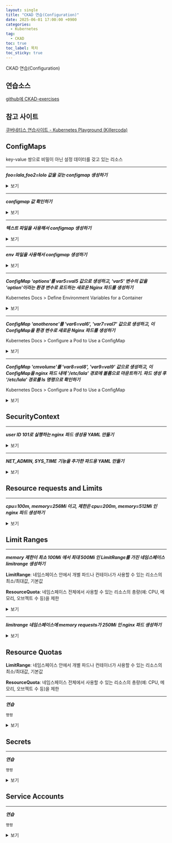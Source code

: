 ```yaml
---
layout: single
title: "CKAD 연습(Configuration)"
date: 2025-06-01 17:00:00 +0900
categories:
  - Kubernetes
tag:
  - CKAD
toc: true
toc_label: 목차
toc_sticky: true
---
```


CKAD 연습(Configuration)

## 연습소스

[github에 CKAD-exercises](https://github.com/dgkanatsios/CKAD-exercises)

## 참고 사이트

[쿠버네티스 연습사이트 - Kubernetes Playground (Killercoda)](https://killercoda.com/playgrounds/scenario/kubernetes)

## ConfigMaps

key-value 쌍으로 비밀이 아닌 설정 데이터를 갖고 있는 리소스

---

__*foo=lala,foo2=lolo 값을 갖는 configmap 생성하기*__

<details><summary>보기</summary>

{% highlight bash %}
kubectl create configmap my-config --from-literal=foo=lala --from-literal=foo2=lolo
{% endhighlight %}

</details>
<p></p>

---

__*configmap 값 확인하기*__

<details><summary>보기</summary>

{% highlight bash %}
kubectl describe configmaps my-config
{% endhighlight %}

</details>
<p></p>

---

__*텍스트 파일을 사용해서 configmap 생성하기*__

<details><summary>보기</summary>

{% highlight bash %}
echo -e "foo3=lili\nfoo4=lele" > config.txt
{% endhighlight %}

{% highlight bash %}
kubectl create configmap my-config --from-file=config.txt
{% endhighlight %}

</details>
<p></p>

---

__*env 파일을 사용해서 configmap 생성하기*__

<details><summary>보기</summary>

{% highlight bash %}
kubectl create configmap my-config --from-env-file=config.env
{% endhighlight %}

</details>
<p></p>

---

__*ConfigMap 'options'를 var5=val5 값으로 생성하고, 'var5' 변수의 값을 'option'이라는 환경 변수로 로드하는 새로운 Nginx 파드를 생성하기*__

Kubernetes Docs > Define Environment Variables for a Container

<details><summary>보기</summary>

{% highlight bash %}
kubectl create configmap my-config --from-literal=var5=valu5
{% endhighlight %}

{% highlight yaml %}
apiVersion: v1
kind: Pod
metadata:
  name: nginx
spec:
  containers:
  - name: nginx
    image: nginx
    env:
      - name: option
        valueFrom:
          configMapKeyRef:
            name: my-config
            key: var5
{% endhighlight %}

{% highlight bash %}
kubectl exec nginx -it -- env | grep option
{% endhighlight %}

</details>
<p></p>

---

__*ConfigMap 'anotherone'를 'var6=val6', 'var7=val7' 값으로 생성하고, 이 ConfigMap을 환경 변수로 새로운 Nginx 파드를 생성하기*__

Kubernetes Docs > Configure a Pod to Use a ConfigMap

<details><summary>보기</summary>

{% highlight bash %}
kubectl create configmap anotherone --from-literal=var6=valu6 --from-literal=var7=valu7
{% endhighlight %}

{% highlight yaml %}
apiVersion: v1
kind: Pod
metadata:
  name: busybox
spec:
  containers:
  - name: busybox
    image: busybox
    envFrom:
    - configMapRef:
        name: anotherone
{% endhighlight %}

</details>
<p></p>

---

__*ConfigMap 'cmvolume'를 'var8=val8', 'var9=val9' 값으로 생성하고, 이 ConfigMap을 nginx 파드 내에 '/etc/lala' 경로에 볼륨으로 마운트하기. 파드 생성 후 '/etc/lala' 경로를 ls 명령으로 확인하기*__

Kubernetes Docs > Configure a Pod to Use a ConfigMap

<details><summary>보기</summary>

{% highlight bash %}
kubectl create configmap cmvolume --from-literal=var8=valu8 --from-literal=var9=valu9
{% endhighlight %}

{% highlight yaml %}
apiVersion: v1
kind: Pod
metadata:
  name: nginx
spec:
  containers:
    - name: nginx
      image: nginx
      volumeMounts:
      - name: config-volume
        mountPath: /etc/lala
  volumes:
    - name: config-volume
      configMap:
        name: cmvolume
  restartPolicy: Never
{% endhighlight %}

{% highlight bash %}
kubectl exec nginx -it -- /bin/sh
{% endhighlight %}

</details>
<p></p>

## SecurityContext

---

__*user ID 101로 실행하는 nginx 파드 생성용 YAML 만들기*__

<details><summary>보기</summary>

{% highlight yaml %}
apiVersion: v1
kind: Pod
metadata:
  name: security-context-demo
spec:
  securityContext:
    runAsUser: 101
  containers:
  - name: nginx
    image: nginx
{% endhighlight %}

</details>
<p></p>

---

__*NET_ADMIN, SYS_TIME 기능을 추가한 파드용 YAML 만들기*__

<details><summary>보기</summary>

{% highlight yaml %}
apiVersion: v1
kind: Pod
metadata:
  name: nginx
spec:
  containers:
  - name: nginx
    image: nginx
    securityContext:
      capabilities:
        add: ["NET_ADMIN", "SYS_TIME"]
{% endhighlight %}

</details>
<p></p>

## Resource requests and Limits

---

__*cpu=100m, memory=256Mi 이고, 제한은 cpu=200m, memory=512Mi 인 nginx 파드 생성하기*__

<details><summary>보기</summary>

{% highlight yaml %}
apiVersion: v1
kind: Pod
metadata:
  name: nginx
spec:
  containers:
  - name: nginx
    image: nginx
    resources:
      limits:
        cpu: "200m"
        memory: "512Mi"
      requests:
        cpu: "100m"
        memory: "256Mi"
{% endhighlight %}

</details>
<p></p>

## Limit Ranges

---

__*memory 제한이 최소 100Mi 에서 최대 500Mi 인 LimitRange를 가진 네임스페이스 limitrange 생성하기*__

**LimitRange**: 네임스페이스 안에서 개별 파드나 컨테이너가 사용할 수 있는 리소스의 최소/최대값, 기본값

**ResourceQuota**: 네임스페이스 전체에서 사용할 수 있는 리소스의 총량(예: CPU, 메모리, 오브젝트 수 등)을 제한

<details><summary>보기</summary>

{% highlight bash %}
kubectl create namespace limitrange
{% endhighlight %}

{% highlight yaml %}
apiVersion: v1
kind: LimitRange
metadata:
  name: my-limitrange
  namespace: limitrange
spec:
  limits:
  - max:
      memory: 500Mi
    min:
      memory: 100Mi
    type: Pod
{% endhighlight %}

{% highlight bash %}
kubectl describe limitranges -n limitrange
{% endhighlight %}

</details>
<p></p>

---

__*limitrange 네임스페이스에 memory requests가 250Mi 인 nginx 파드 생성하기*__

<details><summary>보기</summary>

{% highlight yaml %}
apiVersion: v1
kind: Pod
metadata:
  name: nginx
  namespace: limitrange
spec:
  containers:
  - name: nginx
    image: nginx
    resources:
      requests:
        memory: 250Mi # 네임스페이스에 LimitRange 설정의 min보다 크거나 같아야 함
      limits:
        memory: 500Mi # 네임스페이스에 LimitRange 설정의 max보다 작거나 같아야 함
{% endhighlight %}

</details>
<p></p>

## Resource Quotas

**LimitRange**: 네임스페이스 안에서 개별 파드나 컨테이너가 사용할 수 있는 리소스의 최소/최대값, 기본값

**ResourceQuota**: 네임스페이스 전체에서 사용할 수 있는 리소스의 총량(예: CPU, 메모리, 오브젝트 수 등)을 제한

---

__*연습*__

`명령`

<details><summary>보기</summary>

{% highlight bash %}
명령
{% endhighlight %}

</details>
<p></p>

## Secrets

---

__*연습*__

`명령`

<details><summary>보기</summary>

{% highlight bash %}
명령
{% endhighlight %}

</details>
<p></p>

## Service Accounts

---

__*연습*__

`명령`

<details><summary>보기</summary>

{% highlight bash %}
명령
{% endhighlight %}

</details>
<p></p>
